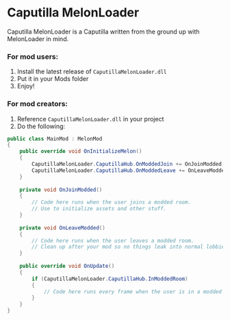 # Caputilla MelonLoader
Caputilla MelonLoader is a Caputilla written from the ground up with MelonLoader in mind.

### For mod users:
1. Install the latest release of `CaputillaMelonLoader.dll`
2. Put it in your Mods folder
3. Enjoy!

### For mod creators:
1. Reference `CaputillaMelonLoader.dll` in your project
2. Do the following:
```C#
public class MainMod : MelonMod
{
    public override void OnInitializeMelon()
    {
        CaputillaMelonLoader.CaputillaHub.OnModdedJoin += OnJoinModded;
        CaputillaMelonLoader.CaputillaHub.OnModdedLeave += OnLeaveModded;
    }
    
    private void OnJoinModded()
    {
        // Code here runs when the user joins a modded room.
        // Use to initialize assets and other stuff.
    }
    
    private void OnLeaveModded()
    {
        // Code here runs when the user leaves a modded room.
        // Clean up after your mod so no things leak into normal lobbies.
    }
    
    public override void OnUpdate()
    {
        if (CaputillaMelonLoader.CaputillaHub.InModdedRoom)
        {
            // Code here runs every frame when the user is in a modded room.
        }
    }
}
```
